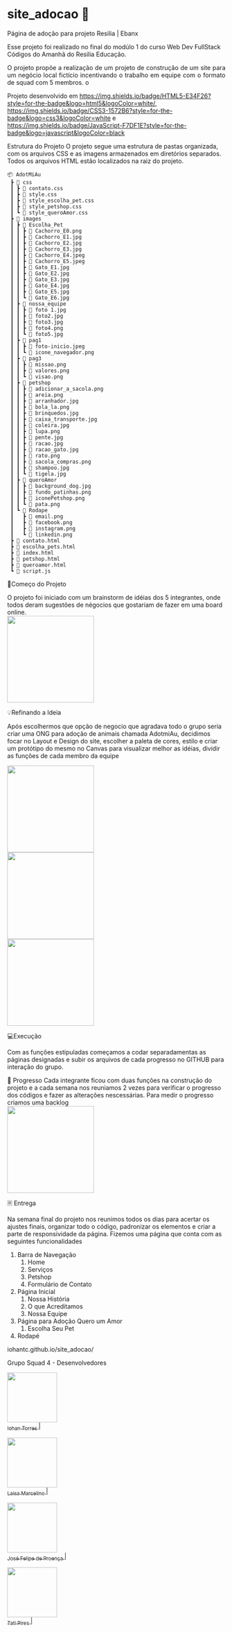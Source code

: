  # site_adocao 🐾
Página de adoção para projeto Resilia | Ebanx 

Esse projeto foi realizado no final do modúlo 1 do curso Web Dev FullStack Códigos do Amanhã do Resilia Educação.

<p align="justify"> O projeto propõe a realização de um projeto de construção de um site para um negócio local fictício incentivando o trabalho em equipe com o formato de squad com 5 membros.
o </p> 

Projeto desenvolvido em <https://img.shields.io/badge/HTML5-E34F26?style=for-the-badge&logo=html5&logoColor=white/>, 	<https://img.shields.io/badge/CSS3-1572B6?style=for-the-badge&logo=css3&logoColor=white> e <https://img.shields.io/badge/JavaScript-F7DF1E?style=for-the-badge&logo=javascript&logoColor=black>

Estrutura do Projeto
O projeto segue uma estrutura de pastas organizada, com os arquivos CSS e as imagens armazenados em diretórios separados. Todos os arquivos HTML estão localizados na raiz do projeto.
```
📦 AdotMiAu
 ┣ 📂 css
 ┃ ┣ 📜 contato.css
 ┃ ┣ 📜 style.css
 ┃ ┣ 📜 style_escolha_pet.css
 ┃ ┣ 📜 style_petshop.css
 ┃ ┗ 📜 style_queroAmor.css
 ┣ 📂 images
 ┃ ┣ 📂 Escolha_Pet
 ┃ ┃ ┣ 📜 Cachorro_E0.png
 ┃ ┃ ┣ 📜 Cachorro_E1.jpg
 ┃ ┃ ┣ 📜 Cachorro_E2.jpg
 ┃ ┃ ┣ 📜 Cachorro_E3.jpg
 ┃ ┃ ┣ 📜 Cachorro_E4.jpeg
 ┃ ┃ ┣ 📜 Cachorro_E5.jpeg
 ┃ ┃ ┣ 📜 Gato_E1.jpg
 ┃ ┃ ┣ 📜 Gato_E2.jpg
 ┃ ┃ ┣ 📜 Gato_E3.jpg
 ┃ ┃ ┣ 📜 Gato_E4.jpg
 ┃ ┃ ┣ 📜 Gato_E5.jpg
 ┃ ┃ ┗ 📜 Gato_E6.jpg
 ┃ ┣ 📂 nossa_equipe
 ┃ ┃ ┣ 📜 foto 1.jpg
 ┃ ┃ ┣ 📜 foto2.jpg
 ┃ ┃ ┣ 📜 foto3.jpg
 ┃ ┃ ┣ 📜 foto4.png
 ┃ ┃ ┗ 📜 foto5.jpg
 ┃ ┣ 📂 pag1
 ┃ ┃ ┣ 📜 foto-inicio.jpeg
 ┃ ┃ ┗ 📜 icone_navegador.png
 ┃ ┣ 📂 pag3
 ┃ ┃ ┣ 📜 missao.png
 ┃ ┃ ┣ 📜 valores.png
 ┃ ┃ ┗ 📜 visao.png
 ┃ ┣ 📂 petshop
 ┃ ┃ ┣ 📜 adicionar_a_sacola.png
 ┃ ┃ ┣ 📜 areia.png
 ┃ ┃ ┣ 📜 arranhador.jpg
 ┃ ┃ ┣ 📜 bola_la.png
 ┃ ┃ ┣ 📜 brinquedos.jpg
 ┃ ┃ ┣ 📜 caixa_transporte.jpg
 ┃ ┃ ┣ 📜 coleira.jpg
 ┃ ┃ ┣ 📜 lupa.png
 ┃ ┃ ┣ 📜 pente.jpg
 ┃ ┃ ┣ 📜 racao.jpg
 ┃ ┃ ┣ 📜 racao_gato.jpg
 ┃ ┃ ┣ 📜 rato.png
 ┃ ┃ ┣ 📜 sacola_compras.png
 ┃ ┃ ┣ 📜 shampoo.jpg
 ┃ ┃ ┗ 📜 tigela.jpg
 ┃ ┣ 📂 queroAmor
 ┃ ┃ ┣ 📜 background_dog.jpg
 ┃ ┃ ┣ 📜 fundo_patinhas.png
 ┃ ┃ ┣ 📜 iconePetshop.png
 ┃ ┃ ┗ 📜 pata.png
 ┃ ┗ 📂 Rodape
 ┃   ┣ 📜 email.png
 ┃   ┣ 📜 facebook.png
 ┃   ┣ 📜 instagram.png
 ┃   ┗ 📜 linkedin.png
 ┣ 📜 contato.html
 ┣ 📜 escolha_pets.html
 ┣ 📜 index.html
 ┣ 📜 petshop.html
 ┣ 📜 queroamor.html
 ┗ 📜 script.js
```
🚀Começo do Projeto

O projeto foi iniciado com um brainstorm de idéias dos 5 integrantes, onde todos deram sugestões de négocios que gostariam de fazer em uma board online.<br>
<img src="https://github.com/iohantc/site_adocao/assets/78283974/5a1922b1-1f27-48ef-bd01-49ea56c7bc9d" width=200 > <br>

💡Refinando a Ideia

Após escolhermos que opção de negocio que agradava todo o grupo seria criar uma ONG para adoção de animais chamada AdotmiAu, decidimos focar no Layout e Design do site, escolher a paleta de cores, estilo e criar um protótipo do mesmo no Canvas para visualizar melhor as idéias, dividir as funções de cada membro da equipe

<img src="https://github.com/iohantc/site_adocao/assets/78283974/63cd5539-a25b-4264-b2c9-5976084a59d0" width=200 > <br>
<img src="https://github.com/iohantc/site_adocao/assets/78283974/79139fe0-8c6c-426e-a7ac-7688d31a750d" width=200 > <br>
<img src="https://github.com/iohantc/site_adocao/assets/78283974/b0d5e5a4-973f-42b8-8fab-58f74125084f" width=200 > <br>


💻Execução

Com as funções estipuladas começamos a codar separadamentas as páginas designadas e subir os arquivos de cada progresso no GITHUB para interação do grupo.

🚧 Progresso
Cada integrante ficou com duas funções na construção do projeto e a cada semana nos reuniamos 2 vezes para verificar o progresso dos códigos e fazer as alterações nescessárias.
Para medir o progresso criamos uma backlog <br>
<img src="https://github.com/iohantc/site_adocao/assets/78283974/bab27759-8881-4297-9ff3-e30e2fb0bc3e" width=200 > 

🗏 Entrega

Na semana final do projeto nos reunimos todos os dias para acertar os ajustes finais, organizar todo o código, padronizar os elementos e criar a parte de responsividade da página.
Fizemos uma página que conta com as seguintes funcionalidades

1. Barra de Navegação
   1. Home
    2. Serviços 
     1. Petshop
    3. Formulário de Contato
2. Página Inicial
     1. Nossa História
     2. O que Acreditamos
     3. Nossa Equipe
3. Página para Adoção Quero um Amor
    1. Escolha Seu Pet
4. Rodapé

iohantc.github.io/site_adocao/

Grupo Squad 4 - Desenvolvedores

[<img src="https://avatars.githubusercontent.com/u/88693115?v=4" width=115 > <br> <sub> Iohan Torres </sub>](https://github.com/iohantc) |

[<img src="https://avatars.githubusercontent.com/u/43136263?v=4" width=115 > <br> <sub> Laisa Marcelino </sub>](https://github.com/laisamarcelino) |

[<img src="https://avatars.githubusercontent.com/u/133131579?v=4" width=115 > <br> <sub> José Felipe de Proença </sub>](https://github.com/JojoPrc) |

[<img src="https://avatars.githubusercontent.com/u/78283974?v=4" width=115 > <br> <sub> Tati Pires </sub>](https://github.com/manicpixiecat) |








